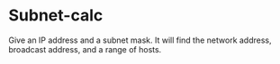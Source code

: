 # Subnet-calc
Give an IP address and a subnet mask. It will find the network address, broadcast address, and a range of hosts.
